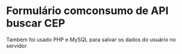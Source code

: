 # Formulário comconsumo de API buscar CEP

Também foi usado PHP e MySQL para salvar os dados do usuário no servidor

